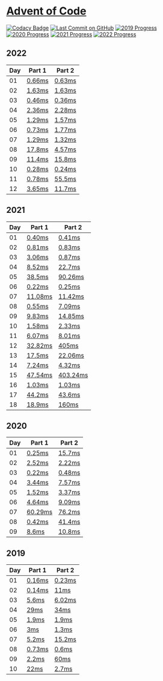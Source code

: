 # [Advent of Code](https://adventofcode.com/)

[![Codacy Badge](https://api.codacy.com/project/badge/Grade/1528dc46d6b646d99d61aa940c6c12e6)](https://www.codacy.com/manual/caboyd/advent-of-code)
[![Last Commit on GitHub](https://img.shields.io/github/last-commit/caboyd/advent-of-code.svg)](https://github.com/caboyd/advent-of-code) 
[![2019 Progress](https://img.shields.io/endpoint?url=https://raw.githubusercontent.com/caboyd/advent-of-code/master/.badges/2019.json)](src/2019)
[![2020 Progress](https://img.shields.io/endpoint?url=https://raw.githubusercontent.com/caboyd/advent-of-code/master/.badges/2020.json)](src/2020)
[![2021 Progress](https://img.shields.io/endpoint?url=https://raw.githubusercontent.com/caboyd/advent-of-code/master/.badges/2021.json)](src/2021)
[![2022 Progress](https://img.shields.io/endpoint?url=https://raw.githubusercontent.com/caboyd/advent-of-code/master/.badges/2022.json)](src/2022)

## 2022

| Day | Part 1                                | Part 2                                 |
| --- | ------------------------------------- | -------------------------------------- |
| 01  | [0.66ms](src/2022/day01/part_one.ts)  | [0.63ms](src/2022/day01/part_two.ts)   |
| 02  | [1.63ms](src/2022/day02/part_one.ts)  | [1.63ms](src/2022/day02/part_two.ts)   |
| 03  | [0.46ms](src/2022/day03/part_one.ts)  | [0.36ms](src/2022/day03/part_two.ts)   |
| 04  | [2.36ms](src/2022/day04/part_one.ts)  | [2.28ms](src/2022/day04/part_two.ts)   |
| 05  | [1.29ms](src/2022/day05/part_one.ts)  | [1.57ms](src/2022/day05/part_two.ts)   |
| 06  | [0.73ms](src/2022/day06/part_one.ts)  | [1.77ms](src/2022/day06/part_two.ts)   |
| 07  | [1.29ms](src/2022/day07/part_one.ts)  | [1.32ms](src/2022/day07/part_two.ts)   |
| 08  | [17.8ms](src/2022/day08/part_one.ts)  | [4.57ms](src/2022/day08/part_two.ts)   |
| 09  | [11.4ms](src/2022/day09/part_one.ts)  | [15.8ms](src/2022/day09/part_two.ts)   |
| 10  | [0.28ms](src/2022/day10/part_one.ts)  | [0.24ms](src/2022/day10/part_two.ts)   |
| 11  | [0.78ms](src/2022/day11/part_one.ts)  | [55.5ms](src/2022/day11/part_two.ts)   |
| 12  | [3.65ms](src/2022/day12/part_one.ts)  | [11.7ms](src/2022/day12/part_two.ts)   |


## 2021

| Day | Part 1                                | Part 2                                 |
| --- | ------------------------------------- | -------------------------------------- |
| 01  | [0.40ms](src/2021/day01/part_one.ts)  | [0.41ms](src/2021/day01/part_two.ts)   |
| 02  | [0.81ms](src/2021/day02/part_one.ts)  | [0.83ms](src/2021/day02/part_two.ts)   |
| 03  | [3.06ms](src/2021/day03/part_one.ts)  | [0.87ms](src/2021/day03/part_two.ts)   |
| 04  | [8.52ms](src/2021/day04/part_one.ts)  | [22.7ms](src/2021/day04/part_two.ts)   |
| 05  | [38.5ms](src/2021/day05/part_one.ts)  | [90.26ms](src/2021/day05/part_two.ts)  |
| 06  | [0.22ms](src/2021/day06/part_one.ts)  | [0.25ms](src/2021/day06/part_two.ts)   |
| 07  | [11.08ms](src/2021/day07/part_one.ts) | [11.42ms](src/2021/day07/part_two.ts)  |
| 08  | [0.55ms](src/2021/day08/part_one.ts)  | [7.09ms](src/2021/day08/part_two.ts)   |
| 09  | [9.83ms](src/2021/day09/part_one.ts)  | [14.85ms](src/2021/day09/part_two.ts)  |
| 10  | [1.58ms](src/2021/day10/part_one.ts)  | [2.33ms](src/2021/day10/part_two.ts)   |
| 11  | [6.07ms](src/2021/day11/part_one.ts)  | [8.01ms](src/2021/day11/part_two.ts)   |
| 12  | [32.82ms](src/2021/day12/part_one.ts) | [405ms](src/2021/day12/part_two.ts)    |
| 13  | [17.5ms](src/2021/day13/part_one.ts)  | [22.06ms](src/2021/day13/part_two.ts)  |
| 14  | [7.24ms](src/2021/day14/part_one.ts)  | [4.32ms](src/2021/day14/part_two.ts)   |
| 15  | [47.54ms](src/2021/day15/part_one.ts) | [403.24ms](src/2021/day15/part_two.ts) |
| 16  | [1.03ms](src/2021/day16/part_one.ts)  | [1.03ms](src/2021/day16/part_two.ts)   |
| 17  | [44.2ms](src/2021/day17/part_one.ts)  | [43.6ms](src/2021/day17/part_two.ts)   |
| 18  | [18.9ms](src/2021/day18/part_one.ts)  | [160ms](src/2021/day18/part_two.ts)   |

## 2020

| Day | Part 1                                | Part 2                               |
| --- | ------------------------------------- | ------------------------------------ |
| 01  | [0.25ms](src/2020/day01/part_one.ts)  | [15.7ms](src/2020/day01/part_two.ts) |
| 02  | [2.52ms](src/2020/day02/part_one.ts)  | [2.22ms](src/2020/day02/part_two.ts) |
| 03  | [0.22ms](src/2020/day03/part_one.ts)  | [0.48ms](src/2020/day03/part_two.ts) |
| 04  | [3.44ms](src/2020/day04/part_one.ts)  | [7.57ms](src/2020/day04/part_two.ts) |
| 05  | [1.52ms](src/2020/day05/part_one.ts)  | [3.37ms](src/2020/day05/part_two.ts) |
| 06  | [4.64ms](src/2020/day06/part_one.ts)  | [9.09ms](src/2020/day06/part_two.ts) |
| 07  | [60.29ms](src/2020/day07/part_one.ts) | [76.2ms](src/2020/day07/part_two.ts) |
| 08  | [0.42ms](src/2020/day08/part_one.ts)  | [41.4ms](src/2020/day08/part_two.ts) |
| 09  | [8.6ms](src/2020/day09/part_one.ts)   | [10.8ms](src/2020/day09/part_two.ts) |

## 2019

| Day | Part 1                               | Part 2                               |
| --- | ------------------------------------ | ------------------------------------ |
| 01  | [0.16ms](src/2019/day01/part_one.ts) | [0.23ms](src/2019/day01/part_two.ts) |
| 02  | [0.14ms](src/2019/day02/part_one.ts) | [11ms](src/2019/day02/part_two.ts)   |
| 03  | [5.6ms](src/2019/day03/part_one.ts)  | [6.02ms](src/2019/day03/part_two.ts) |
| 04  | [29ms](src/2019/day04/part_one.ts)   | [34ms](src/2019/day04/part_two.ts)   |
| 05  | [1.9ms](src/2019/day05/part_one.ts)  | [1.9ms](src/2019/day05/part_two.ts)  |
| 06  | [3ms](src/2019/day06/part_one.ts)    | [1.3ms](src/2019/day06/part_two.ts)  |
| 07  | [5.2ms](src/2019/day07/part_one.ts)  | [15.2ms](src/2019/day07/part_two.ts) |
| 08  | [0.73ms](src/2019/day08/part_one.ts) | [0.6ms](src/2019/day08/part_two.ts)  |
| 09  | [2.2ms](src/2019/day09/part_one.ts)  | [60ms](src/2019/day09/part_two.ts)   |
| 10  | [22ms](src/2019/day10/part_one.ts)   | [2.7ms](src/2019/day10/part_two.ts)  |
